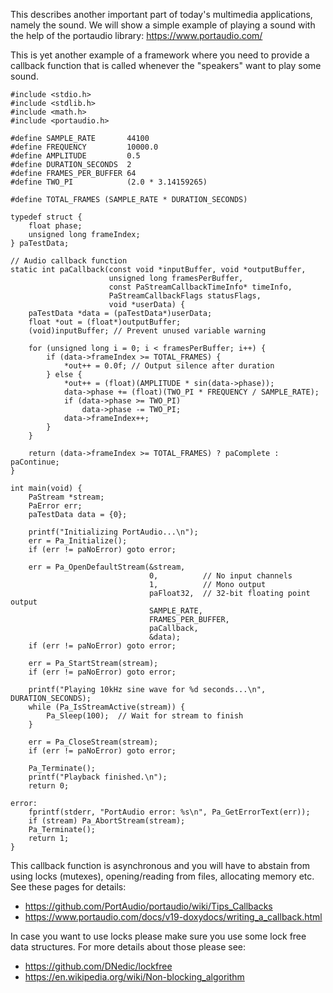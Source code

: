 This describes another important part of today's multimedia applications, namely the sound. We will show a simple example of playing a sound with the help of the portaudio library: https://www.portaudio.com/

This is yet another example of a framework where you need to provide a callback function that is called whenever the "speakers" want to play some sound.

```
#include <stdio.h>
#include <stdlib.h>
#include <math.h>
#include <portaudio.h>

#define SAMPLE_RATE       44100
#define FREQUENCY         10000.0
#define AMPLITUDE         0.5
#define DURATION_SECONDS  2
#define FRAMES_PER_BUFFER 64
#define TWO_PI            (2.0 * 3.14159265)

#define TOTAL_FRAMES (SAMPLE_RATE * DURATION_SECONDS)

typedef struct {
    float phase;
    unsigned long frameIndex;
} paTestData;

// Audio callback function
static int paCallback(const void *inputBuffer, void *outputBuffer,
                      unsigned long framesPerBuffer,
                      const PaStreamCallbackTimeInfo* timeInfo,
                      PaStreamCallbackFlags statusFlags,
                      void *userData) {
    paTestData *data = (paTestData*)userData;
    float *out = (float*)outputBuffer;
    (void)inputBuffer; // Prevent unused variable warning

    for (unsigned long i = 0; i < framesPerBuffer; i++) {
        if (data->frameIndex >= TOTAL_FRAMES) {
            *out++ = 0.0f; // Output silence after duration
        } else {
            *out++ = (float)(AMPLITUDE * sin(data->phase));
            data->phase += (float)(TWO_PI * FREQUENCY / SAMPLE_RATE);
            if (data->phase >= TWO_PI)
                data->phase -= TWO_PI;
            data->frameIndex++;
        }
    }

    return (data->frameIndex >= TOTAL_FRAMES) ? paComplete : paContinue;
}

int main(void) {
    PaStream *stream;
    PaError err;
    paTestData data = {0};

    printf("Initializing PortAudio...\n");
    err = Pa_Initialize();
    if (err != paNoError) goto error;

    err = Pa_OpenDefaultStream(&stream,
                               0,          // No input channels
                               1,          // Mono output
                               paFloat32,  // 32-bit floating point output
                               SAMPLE_RATE,
                               FRAMES_PER_BUFFER,
                               paCallback,
                               &data);
    if (err != paNoError) goto error;

    err = Pa_StartStream(stream);
    if (err != paNoError) goto error;

    printf("Playing 10kHz sine wave for %d seconds...\n", DURATION_SECONDS);
    while (Pa_IsStreamActive(stream)) {
        Pa_Sleep(100);  // Wait for stream to finish
    }

    err = Pa_CloseStream(stream);
    if (err != paNoError) goto error;

    Pa_Terminate();
    printf("Playback finished.\n");
    return 0;

error:
    fprintf(stderr, "PortAudio error: %s\n", Pa_GetErrorText(err));
    if (stream) Pa_AbortStream(stream);
    Pa_Terminate();
    return 1;
}

```
This callback function is asynchronous and you will have to abstain from using locks (mutexes), opening/reading from files, allocating memory etc. See these pages for details:
* https://github.com/PortAudio/portaudio/wiki/Tips_Callbacks
* https://www.portaudio.com/docs/v19-doxydocs/writing_a_callback.html

In case you want to use locks please make sure you use some lock free data structures. For more details about those please see:
* https://github.com/DNedic/lockfree
* https://en.wikipedia.org/wiki/Non-blocking_algorithm

